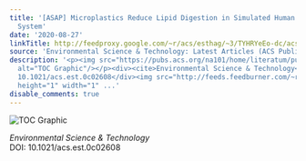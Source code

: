 ```yaml
---
title: '[ASAP] Microplastics Reduce Lipid Digestion in Simulated Human Gastrointestinal
  System'
date: '2020-08-27'
linkTitle: http://feedproxy.google.com/~r/acs/esthag/~3/TYHRYeEo-dc/acs.est.0c02608
source: 'Environmental Science & Technology: Latest Articles (ACS Publications)'
description: '<p><img src="https://pubs.acs.org/na101/home/literatum/publisher/achs/journals/content/esthag/0/esthag.ahead-of-print/acs.est.0c02608/20200827/images/medium/es0c02608_0005.gif"
  alt="TOC Graphic"/></p><div><cite>Environmental Science & Technology</cite></div><div>DOI:
  10.1021/acs.est.0c02608</div><img src="http://feeds.feedburner.com/~r/acs/esthag/~4/TYHRYeEo-dc"
  height="1" width="1" ...'
disable_comments: true
---
```

<p><img src="https://pubs.acs.org/na101/home/literatum/publisher/achs/journals/content/esthag/0/esthag.ahead-of-print/acs.est.0c02608/20200827/images/medium/es0c02608_0005.gif" alt="TOC Graphic"/></p><div><cite>Environmental Science & Technology</cite></div><div>DOI: 10.1021/acs.est.0c02608</div><img src="http://feeds.feedburner.com/~r/acs/esthag/~4/TYHRYeEo-dc" height="1" width="1" ...